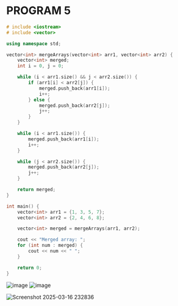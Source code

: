 # PROGRAM 5
```cpp
# include <iostream>
# include <vector>

using namespace std;

vector<int> mergeArrays(vector<int> arr1, vector<int> arr2) {
    vector<int> merged;
    int i = 0, j = 0;

    while (i < arr1.size() && j < arr2.size()) {
        if (arr1[i] < arr2[j]) {
            merged.push_back(arr1[i]);
            i++;
        } else {
            merged.push_back(arr2[j]);
            j++;
        }
    }

    while (i < arr1.size()) {
        merged.push_back(arr1[i]);
        i++;
    }

    while (j < arr2.size()) {
        merged.push_back(arr2[j]);
        j++;
    }

    return merged;
}

int main() {
    vector<int> arr1 = {1, 3, 5, 7};
    vector<int> arr2 = {2, 4, 6, 8};

    vector<int> merged = mergeArrays(arr1, arr2);

    cout << "Merged array: ";
    for (int num : merged) {
        cout << num << " ";
    }       

    return 0;
}
```

![image](https://github.com/user-attachments/assets/1a9065c0-8df2-4ab3-800e-68b87e9dcf7c)
![image](https://github.com/user-attachments/assets/24e32272-a218-433a-8c32-afc3a00fb254)

![Screenshot 2025-03-16 232836](https://github.com/user-attachments/assets/e26d3fbe-bd7f-48ef-915a-35d990861cb5)

